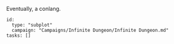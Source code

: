 Eventually, a conlang.

```RpgManager4
id: 
  type: "subplot"
  campaign: "Campaigns/Infinite Dungeon/Infinite Dungeon.md"
tasks: []
```

